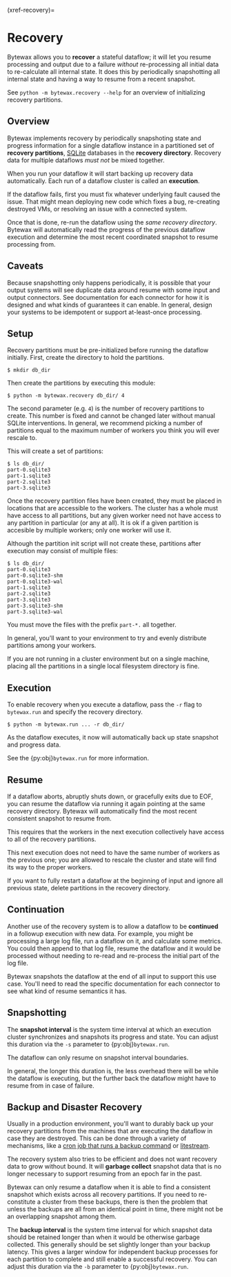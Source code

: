 (xref-recovery)=
# Recovery

Bytewax allows you to **recover** a stateful dataflow; it will let you
resume processing and output due to a failure _without_ re-processing
all initial data to re-calculate all internal state. It does this by
periodically snapshotting all internal state and having a way to
resume from a recent snapshot.

See `python -m bytewax.recovery --help` for an overview of
initializing recovery partitions.

## Overview

Bytewax implements recovery by periodically snapshoting state and
progress information for a single dataflow instance in a partitioned
set of **recovery partitions**, [SQLite](https://sqlite.org/)
databases in the **recovery directory**. Recovery data for multiple
dataflows _must not_ be mixed together.

When you run your dataflow it will start backing up recovery data
automatically. Each run of a dataflow cluster is called an
**execution**.

If the dataflow fails, first you must fix whatever underlying fault
caused the issue. That might mean deploying new code which fixes a
bug, re-creating destroyed VMs, or resolving an issue with a connected
system.

Once that is done, re-run the dataflow using the _same recovery
directory_. Bytewax will automatically read the progress of the
previous dataflow execution and determine the most recent coordinated
snapshot to resume processing from.

## Caveats

Because snapshotting only happens periodically, it is possible that
your output systems will see duplicate data around resume with some
input and output connectors. See documentation for each connector for
how it is designed and what kinds of guarantees it can enable. In
general, design your systems to be idempotent or support at-least-once
processing.

## Setup

Recovery partitions must be pre-initialized before running the
dataflow initially. First, create the directory to hold the partitions.

```console
$ mkdir db_dir
```

Then create the partitions by executing this module:

```console
$ python -m bytewax.recovery db_dir/ 4
```

The second parameter (e.g. `4`) is the number of recovery partitions
to create. This number is fixed and cannot be changed later without
manual SQLite interventions. In general, we recommend picking a number
of partitions equal to the maximum number of workers you think you
will ever rescale to.

This will create a set of partitions:

```console
$ ls db_dir/
part-0.sqlite3
part-1.sqlite3
part-2.sqlite3
part-3.sqlite3
```

Once the recovery partition files have been created, they must be
placed in locations that are accessible to the workers. The cluster
has a whole must have access to all partitions, but any given worker
need not have access to any partition in particular (or any at
all). It is ok if a given partition is accesible by multiple workers;
only one worker will use it.

Although the partition init script will not create these, partitions
after execution may consist of multiple files:

```console
$ ls db_dir/
part-0.sqlite3
part-0.sqlite3-shm
part-0.sqlite3-wal
part-1.sqlite3
part-2.sqlite3
part-3.sqlite3
part-3.sqlite3-shm
part-3.sqlite3-wal
```

You must move the files with the prefix `part-*.` all together.

In general, you'll want to your environment to try and evenly
distribute partitions among your workers.

If you are not running in a cluster environment but on a single
machine, placing all the partitions in a single local filesystem
directory is fine.

## Execution

To enable recovery when you execute a dataflow, pass the `-r` flag to
`bytewax.run` and specify the recovery directory.

```console
$ python -m bytewax.run ... -r db_dir/
```

As the dataflow executes, it now will automatically back up state
snapshot and progress data.

See the {py:obj}`bytewax.run` for more information.

## Resume

If a dataflow aborts, abruptly shuts down, or gracefully exits due to
EOF, you can resume the dataflow via running it again pointing at the
same recovery directory. Bytewax will automatically find the most
recent consistent snapshot to resume from.

This requires that the workers in the next execution collectively have
access to all of the recovery partitions.

This next execution does not need to have the same number of workers
as the previous one; you are allowed to rescale the cluster and state
will find its way to the proper workers.

If you want to fully restart a dataflow at the beginning of input and
ignore all previous state, delete partitions in the recovery
directory.

## Continuation

Another use of the recovery system is to allow a dataflow to be
**continued** in a followup execution with new data. For example, you
might be processing a large log file, run a dataflow on it, and
calculate some metrics. You could then append to that log file, resume
the dataflow and it would be processed without needing to re-read and
re-process the initial part of the log file.

Bytewax snapshots the dataflow at the end of all input to support this
use case. You'll need to read the specific documentation for each
connector to see what kind of resume semantics it has.

## Snapshotting

The **snapshot interval** is the system time interval at which an
execution cluster synchronizes and snapshots its progress and state.
You can adjust this duration via the `-s` parameter to
{py:obj}`bytewax.run`.

The dataflow can only resume on snapshot interval boundaries.

In general, the longer this duration is, the less overhead there will
be while the dataflow is executing, but the further back the dataflow
might have to resume from in case of failure.

## Backup and Disaster Recovery

Usually in a production environment, you'll want to durably back up
your recovery partitions from the machines that are executing the
dataflow in case they are destroyed. This can be done through a
variety of mechanisms, like a [cron job that runs a backup
command](https://litestream.io/alternatives/cron/) or
[litestream](https://litestream.io/how-it-works/).

The recovery system also tries to be efficient and does not want
recovery data to grow without bound. It will **garbage collect**
snapshot data that is no longer necessary to support resuming from an
epoch far in the past.

Bytewax can only resume a dataflow when it is able to find a
consistent snapshot which exists across all recovery partitions. If
you need to re-constitute a cluster from these backups, there is then
the problem that unless the backups are all from an identical point in
time, there might not be an overlapping snapshot among them.

The **backup interval** is the system time interval for which snapshot
data should be retained longer than when it would be otherwise garbage
collected. This generally should be set slightly longer than your
backup latency. This gives a larger window for independent backup
processes for each partition to complete and still enable a successful
recovery. You can adjust this duration via the `-b` parameter to
{py:obj}`bytewax.run`.
